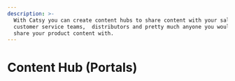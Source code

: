 ```yaml
---
description: >-
  With Catsy you can create content hubs to share content with your sales teams,
  customer service teams,  distributors and pretty much anyone you would like to
  share your product content with.
---
```


# Content Hub (Portals)

